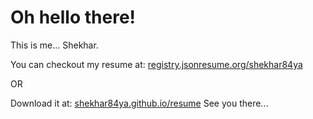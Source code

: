 # Oh hello there!

This is me...
Shekhar.

You can checkout my resume at: [registry.jsonresume.org/shekhar84ya](https://registry.jsonresume.org/shekhar84ya)

OR

Download it at: [shekhar84ya.github.io/resume](https://shekhar84ya.github.io/resume.pdf)
See you there...
